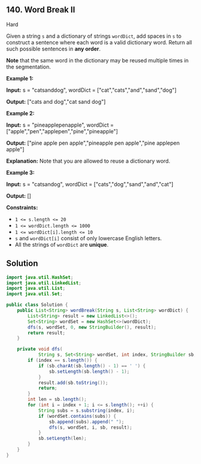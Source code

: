 ## 140\. Word Break II

Hard

Given a string `s` and a dictionary of strings `wordDict`, add spaces in `s` to construct a sentence where each word is a valid dictionary word. Return all such possible sentences in **any order**.

**Note** that the same word in the dictionary may be reused multiple times in the segmentation.

**Example 1:**

**Input:** s = "catsanddog", wordDict = ["cat","cats","and","sand","dog"]

**Output:** ["cats and dog","cat sand dog"] 

**Example 2:**

**Input:** s = "pineapplepenapple", wordDict = ["apple","pen","applepen","pine","pineapple"]

**Output:** ["pine apple pen apple","pineapple pen apple","pine applepen apple"]

**Explanation:** Note that you are allowed to reuse a dictionary word. 

**Example 3:**

**Input:** s = "catsandog", wordDict = ["cats","dog","sand","and","cat"]

**Output:** [] 

**Constraints:**

*   `1 <= s.length <= 20`
*   `1 <= wordDict.length <= 1000`
*   `1 <= wordDict[i].length <= 10`
*   `s` and `wordDict[i]` consist of only lowercase English letters.
*   All the strings of `wordDict` are **unique**.

## Solution

```java
import java.util.HashSet;
import java.util.LinkedList;
import java.util.List;
import java.util.Set;

public class Solution {
    public List<String> wordBreak(String s, List<String> wordDict) {
        List<String> result = new LinkedList<>();
        Set<String> wordSet = new HashSet<>(wordDict);
        dfs(s, wordSet, 0, new StringBuilder(), result);
        return result;
    }

    private void dfs(
            String s, Set<String> wordSet, int index, StringBuilder sb, List<String> result) {
        if (index == s.length()) {
            if (sb.charAt(sb.length() - 1) == ' ') {
                sb.setLength(sb.length() - 1);
            }
            result.add(sb.toString());
            return;
        }
        int len = sb.length();
        for (int i = index + 1; i <= s.length(); ++i) {
            String subs = s.substring(index, i);
            if (wordSet.contains(subs)) {
                sb.append(subs).append(" ");
                dfs(s, wordSet, i, sb, result);
            }
            sb.setLength(len);
        }
    }
}
```